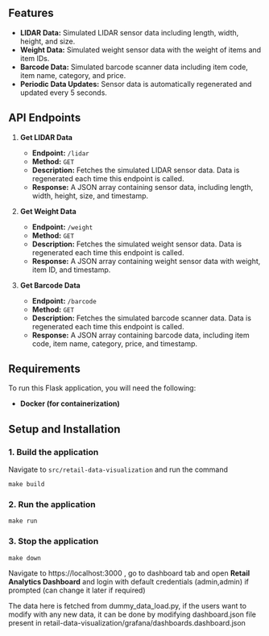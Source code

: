## Features

- **LIDAR Data:** Simulated LIDAR sensor data including length, width, height, and size.
- **Weight Data:** Simulated weight sensor data with the weight of items and item IDs.
- **Barcode Data:** Simulated barcode scanner data including item code, item name, category, and price.
- **Periodic Data Updates:** Sensor data is automatically regenerated and updated every 5 seconds.

## API Endpoints

1. **Get LIDAR Data**

   - **Endpoint:** `/lidar`
   - **Method:** `GET`
   - **Description:** Fetches the simulated LIDAR sensor data. Data is regenerated each time this endpoint is called.
   - **Response:** A JSON array containing sensor data, including length, width, height, size, and timestamp.

2. **Get Weight Data**

   - **Endpoint:** `/weight`
   - **Method:** `GET`
   - **Description:** Fetches the simulated weight sensor data. Data is regenerated each time this endpoint is called.
   - **Response:** A JSON array containing weight sensor data with weight, item ID, and timestamp.

3. **Get Barcode Data**
   - **Endpoint:** `/barcode`
   - **Method:** `GET`
   - **Description:** Fetches the simulated barcode scanner data. Data is regenerated each time this endpoint is called.
   - **Response:** A JSON array containing barcode data, including item code, item name, category, price, and timestamp.

## Requirements

To run this Flask application, you will need the following:

- **Docker (for containerization)**

## Setup and Installation

### 1. Build the application

Navigate to `src/retail-data-visualization` and run the command

```
make build
```

### 2. Run the application

```
make run
```

### 3. Stop the application

```
make down
```
Navigate to https://localhost:3000 , go to dashboard tab and open **Retail Analytics Dashboard** and login with default credentials (admin,admin) if prompted (can change it later if required)

The data here is fetched from dummy_data_load.py, if the users want to modify with any new data, it can be done by modifying dashboard.json file present in retail-data-visualization/grafana/dashboards.dashboard.json

